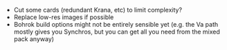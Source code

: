 * Cut some cards (redundant Krana, etc) to limit complexity?
* Replace low-res images if possible
* Bohrok build options might not be entirely sensible yet (e.g. the Va path mostly gives you Synchros, but you can get all you need from the mixed pack anyway)
